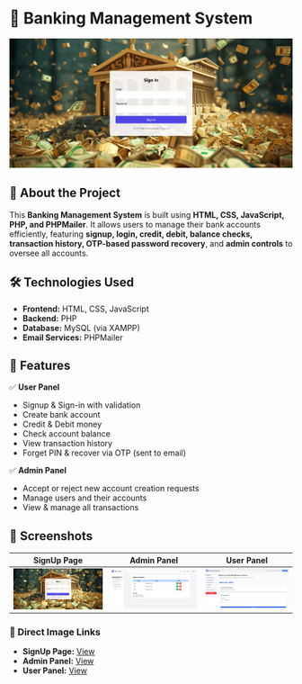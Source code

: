 # 🏦 Banking Management System

![SignUp Page](img/screenshot/SignUp.png)

## 📌 About the Project

This **Banking Management System** is built using **HTML, CSS, JavaScript, PHP, and PHPMailer**. It allows users to manage their bank accounts efficiently, featuring **signup, login, credit, debit, balance checks, transaction history, OTP-based password recovery**, and **admin controls** to oversee all accounts.

## 🛠️ Technologies Used

- **Frontend:** HTML, CSS, JavaScript
- **Backend:** PHP
- **Database:** MySQL (via XAMPP)
- **Email Services:** PHPMailer

## 🔐 Features

✅ **User Panel**

- Signup & Sign-in with validation
- Create bank account
- Credit & Debit money
- Check account balance
- View transaction history
- Forget PIN & recover via OTP (sent to email)

✅ **Admin Panel**

- Accept or reject new account creation requests
- Manage users and their accounts
- View & manage all transactions

## 📸 Screenshots

| SignUp Page                          | Admin Panel                                  | User Panel                                 |
| ------------------------------------ | -------------------------------------------- | ------------------------------------------ |
| ![SignUp](img/screenshot/SignUp.png) | ![AdminPanel](img/screenshot/AdminPanel.png) | ![UserPanel](img/screenshot/UserPanel.png) |

### 🔗 Direct Image Links

- **SignUp Page:** [View](https://raw.githubusercontent.com/alfahad5/Banking-Management-System/img/screenshot/SignUp.png)
- **Admin Panel:** [View](https://raw.githubusercontent.com/alfahad5/Banking-Management-System/img/screenshot/AdminPanel.png)
- **User Panel:** [View](https://raw.githubusercontent.com/alfahad5/Banking-Management-System/img/screenshot/UserPanel.png)
